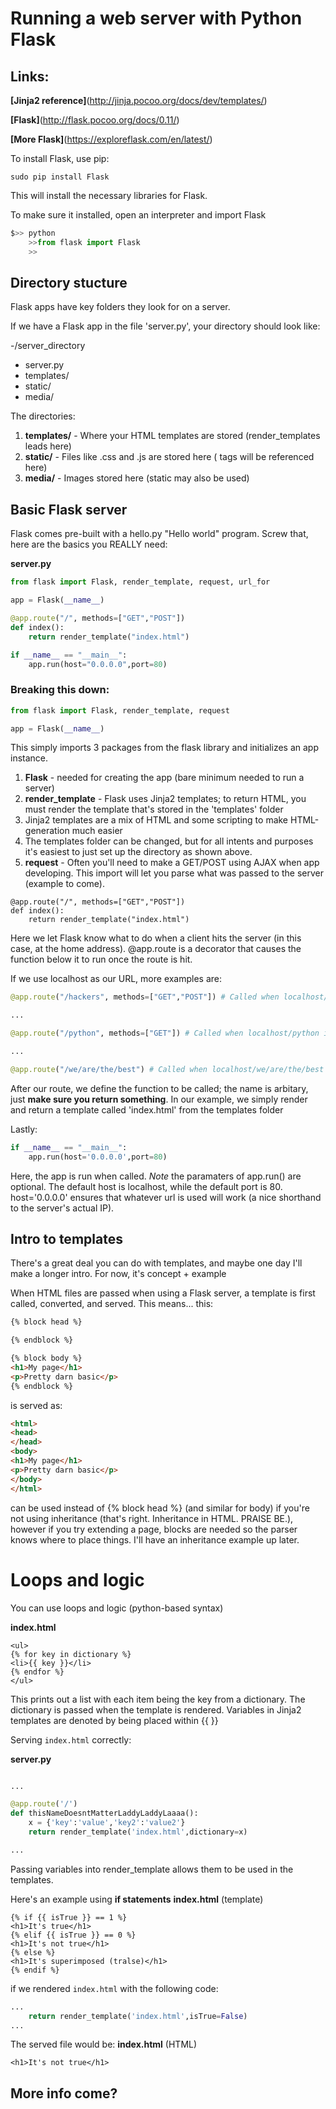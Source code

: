 # Running a web server with Python Flask

## Links:
**[Jinja2 reference]**(http://jinja.pocoo.org/docs/dev/templates/)

**[Flask]**(http://flask.pocoo.org/docs/0.11/)

**[More Flask]**(https://exploreflask.com/en/latest/)

To install Flask, use pip:
```
sudo pip install Flask
```

This will install the necessary libraries for Flask.

To make sure it installed, open an interpreter and import Flask
```python
$>> python
    >>from flask import Flask
    >>
```

## Directory stucture
Flask apps have key folders they look for on a server.

If we have a Flask app in the file 'server.py', your directory should look like:

-/server_directory
  - server.py
  - templates/
  - static/
  - media/

The directories:

1. **templates/** - Where your HTML templates are stored (render_templates leads here)
2. **static/** - Files like .css and .js are stored here (<link> tags will be referenced here)
3. **media/** - Images stored here (static may also be used)

## Basic Flask server
Flask comes pre-built with a hello.py "Hello world" program.  Screw that, here are the basics you REALLY need:

**server.py**
```python
from flask import Flask, render_template, request, url_for

app = Flask(__name__)

@app.route("/", methods=["GET","POST"])
def index():
    return render_template("index.html")

if __name__ == "__main__":
    app.run(host="0.0.0.0",port=80)
```
### Breaking this down:
```python
from flask import Flask, render_template, request

app = Flask(__name__)
```
This simply imports 3 packages from the flask library and initializes an app instance.

1. **Flask** - needed for creating the app (bare minimum needed to run a server)
2. **render_template** - Flask uses Jinja2 templates; to return HTML, you must render the template that's stored in the 'templates' folder
  1. Jinja2 templates are a mix of HTML and some scripting to make HTML-generation much easier
  2. The templates folder can be changed, but for all intents and purposes it's easiest to just set up the directory as shown above.
3. **request** - Often you'll need to make a GET/POST using AJAX when app developing.  This import will let you parse what was passed to the server (example to come).

```
@app.route("/", methods=["GET","POST"])
def index():
    return render_template("index.html")
```

Here we let Flask know what to do when a client hits the server (in this case, at the home address).
@app.route is a decorator that causes the function below it to run once the route is hit.

If we use localhost as our URL, more examples are:

```python
@app.route("/hackers", methods=["GET","POST"]) # Called when localhost/hackers is hit

...

@app.route("/python", methods=["GET"]) # Called when localhost/python is hit, also rejects POSTs

...

@app.route("/we/are/the/best") # Called when localhost/we/are/the/best is hit, accepts GET and POST methods

```

After our route, we define the function to be called; the name is arbitary, just **make sure you return something**.
In our example, we simply render and return a template called 'index.html' from the templates folder

Lastly:
```python
if __name__ == "__main__":
    app.run(host='0.0.0.0',port=80)
```
Here, the app is run when called.
*Note* the paramaters of app.run() are optional. The default host is localhost, while the default port is 80.  host='0.0.0.0' ensures that whatever url is used will work (a nice shorthand to the server's actual IP).

## Intro to templates
There's a great deal you can do with templates, and maybe one day I'll make a longer intro.  For now, it's concept + example

When HTML files are passed when using a Flask server, a template is first called, converted, and served.  This means...
this:
```html
{% block head %}

{% endblock %}

{% block body %}
<h1>My page</h1>
<p>Pretty darn basic</p>
{% endblock %}
``` 
is served as:
```html
<html>
<head>
</head>
<body>
<h1>My page</h1>
<p>Pretty darn basic</p>
</body>
</html>
```
<head> can be used instead of {% block head %} (and similar for body) if you're not using inheritance (that's right. Inheritance in HTML.  PRAISE BE.), however if you try extending a page, blocks are needed so the parser knows where to place things.  I'll have an inheritance example up later.

# Loops and logic

You can use loops and logic (python-based syntax)

**index.html**
```
<ul>
{% for key in dictionary %}
<li>{{ key }}</li>
{% endfor %}
</ul>
```
This prints out a list with each item being the key from a dictionary.  The dictionary is passed when the template is rendered.  Variables in Jinja2 templates are denoted by being placed within {{ }}

Serving ```index.html``` correctly:

**server.py**
```python

...

@app.route('/')
def thisNameDoesntMatterLaddyLaddyLaaaa():
    x = {'key':'value','key2':'value2'}
    return render_template('index.html',dictionary=x)

...

```

Passing variables into render_template allows them to be used in the templates.

Here's an example using **if statements**
**index.html** (template)

```
{% if {{ isTrue }} == 1 %}
<h1>It's true</h1>
{% elif {{ isTrue }} == 0 %}
<h1>It's not true</h1>
{% else %}
<h1>It's superimposed (tralse)</h1>
{% endif %}
```

if we rendered ```index.html``` with the following code:
```python
...
    return render_template('index.html',isTrue=False)
...
```

The served file would be:
**index.html** (HTML)
```
<h1>It's not true</h1>
```

## More info come?
